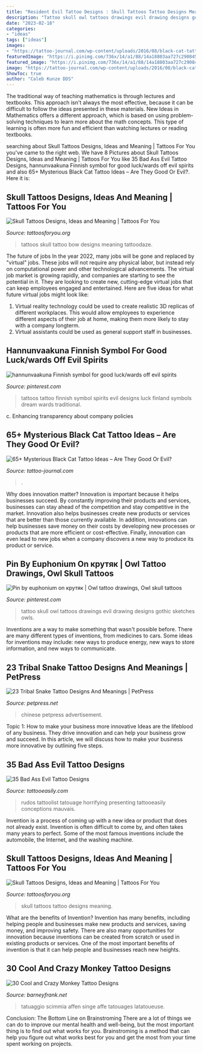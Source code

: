 ```yaml
---
title: "Resident Evil Tattoo Designs : Skull Tattoos Tattoo Designs Meaning"
description: "Tattoo skull owl tattoos drawings evil drawing designs gothic sketches owls"
date: "2023-02-18"
categories:
- "ideas"
tags: ["ideas"]
images:
- "https://tattoo-journal.com/wp-content/uploads/2016/08/black-cat-tattoo24-650x650.jpg"
featuredImage: "https://i.pinimg.com/736x/14/a1/88/14a18803aa727c2908454546fb1dc216.jpg"
featured_image: "https://i.pinimg.com/736x/14/a1/88/14a18803aa727c2908454546fb1dc216.jpg"
image: "https://tattoo-journal.com/wp-content/uploads/2016/08/black-cat-tattoo24-650x650.jpg"
ShowToc: true
author: "Caleb Kunze DDS"
---
```



The traditional way of teaching mathematics is through lectures and textbooks. This approach isn't always the most effective, because it can be difficult to follow the ideas presented in these materials. New Ideas in Mathematics offers a different approach, which is based on using problem-solving techniques to learn more about the math concepts. This type of learning is often more fun and efficient than watching lectures or reading textbooks.

	

		
searching about Skull Tattoos Designs, Ideas and Meaning | Tattoos For You you've came to the right web. We have 8 Pictures about Skull Tattoos Designs, Ideas and Meaning | Tattoos For You like 35 Bad Ass Evil Tattoo Designs, hannunvaakuna Finnish symbol for good luck/wards off evil spirits and also 65+ Mysterious Black Cat Tattoo Ideas – Are They Good Or Evil?. Here it is:
		
    
## Skull Tattoos Designs, Ideas And Meaning | Tattoos For You

<img loading=lazy src="https://www.tattoosforyou.org/wp-content/uploads/2013/09/Skull-Tattoos-For-Women.jpg" onerror="this.onerror=null;this.src='https://tse1.mm.bing.net/th?id=OIP.-gYtT7BNikZVwMbePHYCVQHaJ4&amp;pid=15.1';" alt="Skull Tattoos Designs, Ideas and Meaning | Tattoos For You">

_Source: tattoosforyou.org_

>tattoos skull tattoo bow designs meaning tattoodaze. 

	

The future of jobs
In the year 2022, many jobs will be gone and replaced by "virtual" jobs. These jobs will not require any physical labor, but instead rely on computational power and other technological advancements. The virtual job market is growing rapidly, and companies are starting to see the potential in it. They are looking to create new, cutting-edge virtual jobs that can keep employees engaged and entertained. Here are five ideas for what future virtual jobs might look like: 
1. Virtual reality technology could be used to create realistic 3D replicas of different workplaces. This would allow employees to experience different aspects of their job at home, making them more likely to stay with a company longterm. 
2. Virtual assistants could be used as general support staff in businesses.

    
## Hannunvaakuna Finnish Symbol For Good Luck/wards Off Evil Spirits

<img loading=lazy src="https://i.pinimg.com/736x/94/3e/c7/943ec7baf01728044c64083834522912--evil-spirits-dream-tattoos.jpg" onerror="this.onerror=null;this.src='https://tse3.mm.bing.net/th?id=OIP.hrCkFe8xmPPZb-UagOnDLwAAAA&amp;pid=15.1';" alt="hannunvaakuna Finnish symbol for good luck/wards off evil spirits">

_Source: pinterest.com_

>tattoos tattoo finnish symbol spirits evil designs luck finland symbols dream wards traditional. 

	

c. Enhancing transparency about company policies 

    
## 65+ Mysterious Black Cat Tattoo Ideas – Are They Good Or Evil?

<img loading=lazy src="https://tattoo-journal.com/wp-content/uploads/2016/08/black-cat-tattoo24-650x650.jpg" onerror="this.onerror=null;this.src='https://tse4.mm.bing.net/th?id=OIP.nyPSpxcCRNbXZMlj0cMYZgHaHa&amp;pid=15.1';" alt="65+ Mysterious Black Cat Tattoo Ideas – Are They Good Or Evil?">

_Source: tattoo-journal.com_

>. 

	

Why does innovation matter?
Innovation is important because it helps businesses succeed. By constantly improving their products and services, businesses can stay ahead of the competition and stay competitive in the market. Innovation also helps businesses create new products or services that are better than those currently available. In addition, innovations can help businesses save money on their costs by developing new processes or products that are more efficient or cost-effective. Finally, innovation can even lead to new jobs when a company discovers a new way to produce its product or service.

    
## Pin By Euphonium On крутяк | Owl Tattoo Drawings, Owl Skull Tattoos

<img loading=lazy src="https://i.pinimg.com/736x/14/a1/88/14a18803aa727c2908454546fb1dc216.jpg" onerror="this.onerror=null;this.src='https://tse2.mm.bing.net/th?id=OIP.25eDrjcChhdsOMicaJKqjQHaN1&amp;pid=15.1';" alt="Pin by euphonium on крутяк | Owl tattoo drawings, Owl skull tattoos">

_Source: pinterest.com_

>tattoo skull owl tattoos drawings evil drawing designs gothic sketches owls. 

	

Inventions are a way to make something that wasn't possible before. There are many different types of inventions, from medicines to cars. Some ideas for inventions may include: new ways to produce energy, new ways to store information, and new ways to communicate.

    
## 23 Tribal Snake Tattoo Designs And Meanings | PetPress

<img loading=lazy src="https://cdn.petpress.net/wp-content/uploads/2020/03/12033653/tribal-snake-tattoo-design-men.jpg" onerror="this.onerror=null;this.src='https://tse4.mm.bing.net/th?id=OIP.iOloSTkOw3hcGCQ0-BNXyAHaLS&amp;pid=15.1';" alt="23 Tribal Snake Tattoo Designs And Meanings | PetPress">

_Source: petpress.net_

>chinese petpress advertisement. 

	

Topic 1: How to make your business more innovative
Ideas are the lifeblood of any business. They drive innovation and can help your business grow and succeed. In this article, we will discuss how to make your business more innovative by outlining five steps.

    
## 35 Bad Ass Evil Tattoo Designs

<img loading=lazy src="http://www.tattooeasily.com/wp-content/uploads/2013/03/Evil-Tattoo-Designs-29.jpg" onerror="this.onerror=null;this.src='https://tse2.mm.bing.net/th?id=OIP._324XhiI3DcbmPl5NyZfcgHaOM&amp;pid=15.1';" alt="35 Bad Ass Evil Tattoo Designs">

_Source: tattooeasily.com_

>rudos tattoolist tatouage horrifying presenting tattooeasily conceptions mauvais. 

	

Invention is a process of coming up with a new idea or product that does not already exist. Invention is often difficult to come by, and often takes many years to perfect. Some of the most famous inventions include the automobile, the Internet, and the washing machine.

    
## Skull Tattoos Designs, Ideas And Meaning | Tattoos For You

<img loading=lazy src="https://www.tattoosforyou.org/wp-content/uploads/2013/09/Skull-Tattoo-Designs-For-Men.jpg" onerror="this.onerror=null;this.src='https://tse2.mm.bing.net/th?id=OIP.SFt7fAEO3Xo5Kibfd2-2eQHaJ4&amp;pid=15.1';" alt="Skull Tattoos Designs, Ideas and Meaning | Tattoos For You">

_Source: tattoosforyou.org_

>skull tattoos tattoo designs meaning. 

	

What are the benefits of Invention?
Invention has many benefits, including helping people and businesses make new products and services, saving money, and improving safety. There are also many opportunities for innovation because inventions can be created from scratch or used in existing products or services. One of the most important benefits of invention is that it can help people and businesses reach new heights.

    
## 30 Cool And Crazy Monkey Tattoo Designs

<img loading=lazy src="https://www.barneyfrank.net/wp-content/uploads/2014/01/baby-monkey-tattoos.jpg" onerror="this.onerror=null;this.src='https://tse3.mm.bing.net/th?id=OIP.BXL3fVKvr8SnBn1046hCPwHaJz&amp;pid=15.1';" alt="30 Cool and Crazy Monkey Tattoo Designs">

_Source: barneyfrank.net_

>tatuaggio scimmia affen singe affe tatouages latatoueuse. 

	

Conclusion: The Bottom Line on Brainstroming
There are a lot of things we can do to improve our mental health and well-being, but the most important thing is to find out what works for you. Brainstroming is a method that can help you figure out what works best for you and get the most from your time spent working on projects.

